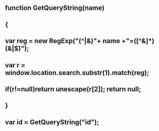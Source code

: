 ## function GetQueryString(name)
##        {
##             var reg = new RegExp("(^|&)"+ name +"=([^&]*)(&|$)");
##             var r = window.location.search.substr(1).match(reg);
##             if(r!=null)return  unescape(r[2]); return null;
##        }
## var id =  GetQueryString("id");
